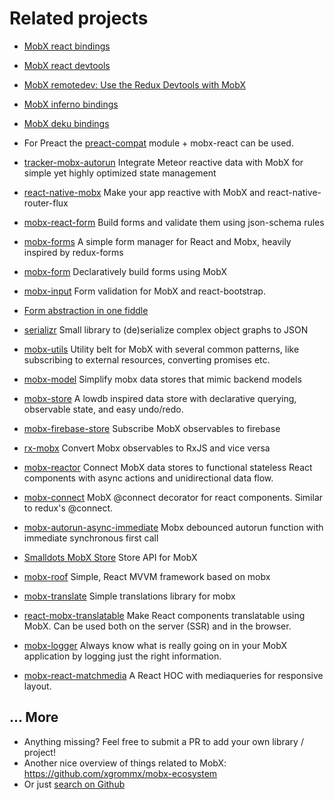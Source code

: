 # Related projects

* [MobX react bindings](https://github.com/mobxjs/mobx-react)
* [MobX react devtools](https://github.com/mobxjs/mobx-react-devtools)
* [MobX remotedev: Use the Redux Devtools with MobX](https://github.com/zalmoxisus/mobx-remotedev)
* [MobX inferno bindings](https://www.npmjs.com/package/mobx-inferno)
* [MobX deku bindings](https://github.com/micnews/mobx-deku)
* For Preact the [preact-compat](https://github.com/developit/preact-compat) module + mobx-react can be used.
* [tracker-mobx-autorun](https://github.com/meteor-space/tracker-mobx-autorun) Integrate Meteor reactive data with MobX for simple yet highly optimized state management
* [react-native-mobx](https://github.com/aksonov/react-native-mobx) Make your app reactive with MobX and react-native-router-flux

* [mobx-react-form](https://github.com/foxhound87/mobx-react-form) Build forms and validate them using json-schema rules
* [mobx-forms](https://github.com/oreqizer/mobx-forms) A simple form manager for React and Mobx, heavily inspired by redux-forms
* [mobx-form](https://github.com/royriojas/mobx-form) Declaratively build forms using MobX
* [mobx-input](https://github.com/tomaash/mobx-input) Form validation for MobX and react-bootstrap.
* [Form abstraction in one fiddle](https://jsfiddle.net/darthapo/k63ujjsp/)

* [serializr](https://github.com/mobxjs/serializr) Small library to (de)serialize complex object graphs to JSON
* [mobx-utils](https://github.com/mobxjs/mobx-utils) Utility belt for MobX with several common patterns, like subscribing to external resources, converting promises etc.
* [mobx-model](https://github.com/ikido/mobx-model) Simplify mobx data stores that mimic backend models
* [mobx-store](https://github.com/AriaFallah/mobx-store) A lowdb inspired data store with declarative querying, observable state, and easy undo/redo.
* [mobx-firebase-store](https://github.com/nyura123/mobx-firebase-store) Subscribe MobX observables to firebase
* [rx-mobx](https://github.com/chicoxyzzy/rx-mobx) Convert Mobx observables to RxJS and vice versa
* [mobx-reactor](https://github.com/amsb/mobx-reactor) Connect MobX data stores to functional stateless React components with async actions and unidirectional data flow.
* [mobx-connect](https://github.com/nightwolfz/mobx-connect) MobX @connect decorator for react components. Similar to redux's @connect.
* [mobx-autorun-async-immediate](https://github.com/dettier/mobx-autorun-async-immediate) Mobx debounced autorun function with immediate synchronous first call
* [Smalldots MobX Store](https://github.com/smalldots/mobx-store) Store API for MobX
* [mobx-roof](https://github.com/mobx-roof/mobx-roof) Simple, React MVVM framework based on mobx
* [mobx-translate](https://github.com/tomaash/mobx-translate) Simple translations library for mobx
* [react-mobx-translatable](https://github.com/infinum/react-mobx-translatable) Make React components translatable using MobX. Can be used both on the server (SSR) and in the browser.
* [mobx-logger](https://github.com/winterbe/mobx-logger) Always know what is really going on in your MobX application by logging just the right information.
* [mobx-react-matchmedia](https://github.com/foxhound87/mobx-react-matchmedia) A React HOC with mediaqueries for responsive layout.

## ... More

* Anything missing? Feel free to submit a PR to add your own library / project!
* Another nice overview of things related to MobX: https://github.com/xgrommx/mobx-ecosystem
* Or just [search on Github](https://github.com/search?utf8=%E2%9C%93&q=mobx)
